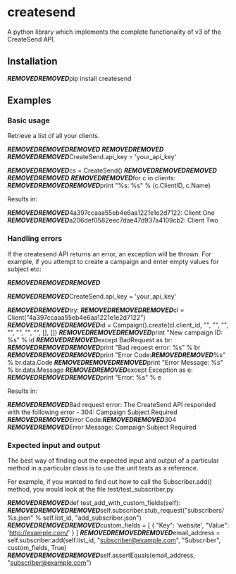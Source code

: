 # createsend

A python library which implements the complete functionality of v3 of the CreateSend API.

## Installation

***REMOVED******REMOVED***pip install createsend

## Examples

### Basic usage
Retrieve a list of all your clients.

***REMOVED******REMOVED******REMOVED***
***REMOVED******REMOVED***
***REMOVED******REMOVED***CreateSend.api_key = 'your_api_key'

***REMOVED******REMOVED***cs = CreateSend()
***REMOVED******REMOVED******REMOVED***
***REMOVED******REMOVED***
***REMOVED******REMOVED***for c in clients:
***REMOVED******REMOVED******REMOVED***print "%s: %s" % (c.ClientID, c.Name)

Results in:

***REMOVED******REMOVED***4a397ccaaa55eb4e6aa1221e1e2d7122: Client One
***REMOVED******REMOVED***a206def0582eec7dae47d937a4109cb2: Client Two

### Handling errors
If the createsend API returns an error, an exception will be thrown. For example, if you attempt to create a campaign and enter empty values for subject etc:

***REMOVED******REMOVED******REMOVED***

***REMOVED******REMOVED***CreateSend.api_key = 'your_api_key'

***REMOVED******REMOVED***try:
***REMOVED******REMOVED******REMOVED***cl = Client("4a397ccaaa55eb4e6aa1221e1e2d7122")
***REMOVED******REMOVED******REMOVED***id = Campaign().create(cl.client_id, "", "", "", "", "", "", "", [], [])
***REMOVED******REMOVED******REMOVED***print "New campaign ID: %s" % id
***REMOVED******REMOVED***except BadRequest as br:
***REMOVED******REMOVED******REMOVED***print "Bad request error: %s" % br
***REMOVED******REMOVED******REMOVED***print "Error Code:***REMOVED******REMOVED***%s" % br.data.Code
***REMOVED******REMOVED******REMOVED***print "Error Message: %s" % br.data.Message
***REMOVED******REMOVED***except Exception as e:
***REMOVED******REMOVED******REMOVED***print "Error: %s" % e

Results in:

***REMOVED******REMOVED***Bad request error: The CreateSend API responded with the following error - 304: Campaign Subject Required
***REMOVED******REMOVED***Error Code:***REMOVED******REMOVED***304
***REMOVED******REMOVED***Error Message: Campaign Subject Required

### Expected input and output
The best way of finding out the expected input and output of a particular method in a particular class is to use the unit tests as a reference.

For example, if you wanted to find out how to call the Subscriber.add() method, you would look at the file test/test_subscriber.py

***REMOVED******REMOVED***def test_add_with_custom_fields(self):
***REMOVED******REMOVED******REMOVED***self.subscriber.stub_request("subscribers/%s.json" % self.list_id, "add_subscriber.json")
***REMOVED******REMOVED******REMOVED***custom_fields = [ { "Key": 'website', "Value": 'http://example.com/' } ]
***REMOVED******REMOVED******REMOVED***email_address = self.subscriber.add(self.list_id, "subscriber@example.com", "Subscriber", custom_fields, True)
***REMOVED******REMOVED******REMOVED***self.assertEquals(email_address, "subscriber@example.com")
